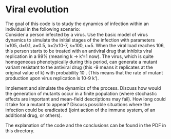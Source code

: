 # Viral evolution

The goal of this code is to study the dynamics of infection within an individual in the following scenario:  
Consider a person infected by a virus. Use the basic model of virus dynamics to simulate the initial stages of the infection with parameters l=105, d=0.1, a=0.5, b=2x10-7, k=100, u=5.
When the viral load reaches 106, this person starts to be treated with an antiviral drug that inhibits viral replication in a 99% (meaning k → k’=1 now). The virus, which is quite homogeneous phenotypically during this period, can generate a mutant variant resistant to the antiviral drug (this -9 means it replicates at the original value of k) with probability 10 . (This means that the rate of mutant production upon virus replication is 10-9 k’).  

Implement and simulate the dynamics of the process. Discuss how would the generation of mutants occur in a finite population (where stochastic effects are important and mean-field descriptions may fail). How long could it take for a mutant to appear?
Discuss possible situations where the infection could be eradicated (joint action of the immune system, of an additional drug, or others).

The explanation of the code and the conclusions can be found in the PDF in this directory.
